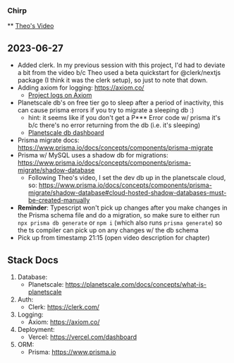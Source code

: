 ### Chirp
**
[Theo's Video](https://www.youtube.com/watch?v=YkOSUVzOAA4)

## 2023-06-27
-  Added clerk.  In my previous session with this project, I'd had to deviate a bit from the video b/c Theo used a beta quickstart for @clerk/nextjs package (I think it was the clerk setup), so just to note that down.
-  Adding axiom for logging:  https://axiom.co/
    -   [Project logs on Axiom](https://app.axiom.co/chirp-8ln3/settings/datasets)
-   Planetscale db's on free tier go to sleep after a period of inactivity, this can cause prisma errors if you try to migrate a sleeping db :)
    -   hint: it seems like if you don't get a P*** Error code w/ prisma it's b/c there's no error returning from the db (i.e. it's sleeping)
    -   [Planetscale db dashboard](https://app.planetscale.com/vandaleyindustriesllc/chirpdb)
-   Prisma migrate docs:  https://www.prisma.io/docs/concepts/components/prisma-migrate
-   Prisma w/ MySQL uses a shadow db for migrations: https://www.prisma.io/docs/concepts/components/prisma-migrate/shadow-database
    - Following Theo's video, I set the dev db up in the planetscale cloud, so:  https://www.prisma.io/docs/concepts/components/prisma-migrate/shadow-database#cloud-hosted-shadow-databases-must-be-created-manually
-   **Reminder**: Typescript won't pick up changes after you make changes in the Prisma schema file and do a migration, so make sure to either run `npx prisma db generate` or `npm i` (which also runs `prisma generate`) so the ts compiler can pick up on any changes w/ the db schema
-   Pick up from timestamp 21:15 (open video description for chapter)



## Stack Docs
1.  Database:
    -   Planetscale: https://planetscale.com/docs/concepts/what-is-planetscale
2.  Auth:
    -   Clerk:  https://clerk.com/
3.  Logging:
    -   Axiom:  https://axiom.co/
4.  Deployment:
    -   Vercel:  https://vercel.com/dashboard
5.  ORM:
    -   Prisma:  https://www.prisma.io